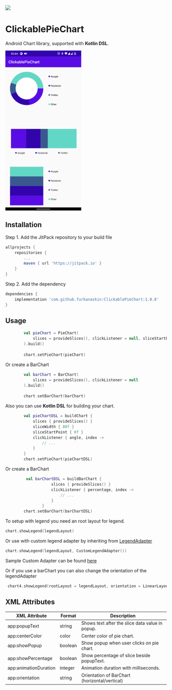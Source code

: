 [![](https://jitpack.io/v/furkanaskin/ClickablePieChart.svg)](https://jitpack.io/#furkanaskin/ClickablePieChart)

# ClickablePieChart
Android Chart library, supported with **Kotlin DSL**.

<img height="500" src="/assets/device-2020-11-12-104411.png" alt="PieChart"/>

## Installation
Step 1. Add the JitPack repository to your build file
```gradle
allprojects {
	repositories {
		...
		maven { url 'https://jitpack.io' }
	}
}
```
Step 2. Add the dependency
```gradle
dependencies {
	implementation 'com.github.furkanaskin:ClickablePieChart:1.0.8'
}
```

## Usage

```kotlin
        val pieChart = PieChart(
            slices = provideSlices(), clickListener = null, sliceStartPoint = 0f, sliceWidth = 80f
        ).build()

        chart.setPieChart(pieChart)
```

Or create a BarChart

```kotlin
        val barChart = BarChart(
            slices = provideSlices(), clickListener = null
        ).build()

        chart.setBarChart(barChart)
```

Also you can use **Kotlin DSL** for building your chart.
```kotlin
        val pieChartDSL = buildChart {
            slices { provideSlices() }
            sliceWidth { 80f }
            sliceStartPoint { 0f }
            clickListener { angle, index ->
                // ...
            }
        }
        chart.setPieChart(pieChartDSL)
```

Or create a BarChart

```kotlin
         val barChartDSL = buildBarChart {
                    slices { provideSlices() }
                    clickListener { percentage, index ->
                        // ...
                    }
                }
        chart.setBarChart(barChartDSL)
```


To setup with legend you need an root layout for legend.
```kotlin
chart.showLegend(legendLayout)
```
Or use with custom legend adapter by inheriting from [LegendAdapter](https://github.com/furkanaskin/ClickablePieChart/blob/master/lib/src/main/java/com/faskn/lib/legend/LegendAdapter.kt)
```kotlin
chart.showLegend(legendLayout, CustomLegendAdapter())
```
Sample Custom Adapter can be found [here](https://github.com/furkanaskin/ClickablePieChart/blob/master/app/src/main/java/com/faskn/clickablepiechart/CustomLegendAdapter.kt)

Or if you use a barChart you can also change the orientation of the legendAdapter
```kotlin
 chart4.showLegend(rootLayout = legendLayout, orientation = LinearLayoutManager.HORIZONTAL or LinearLayoutManager.VERTICAL)
```

## XML Attributes
<table>
<thead>
  <tr>
    <th>XML Attribute</th>
    <th>Format</th>
    <th>Description</th>
  </tr>
</thead>
<tbody>
  <tr>
    <td>app:popupText</td>
    <td>string</td>
    <td>Shows text after the slice data value in popup.</td>
  </tr>
  <tr>
    <td>app:centerColor</td>
    <td>color</td>
    <td>Center color of pie chart.</td>
  </tr>
  <tr>
    <td>app:showPopup</td>
    <td>boolean</td>
    <td>Show popup when user clicks on pie chart.</td>
  </tr>
  <tr>
    <td>app:showPercentage</td>
    <td>boolean</td>
    <td>Show percentage of slice beside popupText.</td>
  </tr>
  <tr>
    <td>app:animationDuration</td>
    <td>integer</td>
    <td>Animation duration with milliseconds.</td>
  </tr>
   <tr>
      <td>app:orientation</td>
      <td>string</td>
      <td>Orientation of BarChart (horizontal/vertical)</td>
    </tr>
</tbody>
</table>
